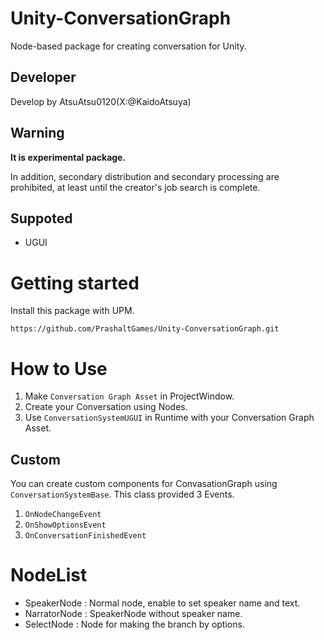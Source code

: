 # Unity-ConversationGraph
Node-based package for creating conversation for Unity.
## Developer
Develop by AtsuAtsu0120(X:@KaidoAtsuya)
## Warning
**It is experimental package.**

In addition, secondary distribution and secondary processing are prohibited, at least until the creator's job search is complete.

## Suppoted
- UGUI
# Getting started
Install this package with UPM.

`https://github.com/PrashaltGames/Unity-ConversationGraph.git`
# How to Use
1. Make `Conversation Graph Asset` in ProjectWindow.
2. Create your Conversation using Nodes.
3. Use `ConversationSystemUGUI` in Runtime with your Conversation Graph Asset.
## Custom
You can create custom components for ConvasationGraph using `ConversationSystemBase`.
This class provided 3 Events.
1. `OnNodeChangeEvent`
2. `OnShowOptionsEvent`
3. `OnConversationFinishedEvent`
# NodeList
- SpeakerNode : Normal node, enable to set speaker name and text.
- NarratorNode : SpeakerNode without speaker name.
- SelectNode : Node for making the branch by options.
